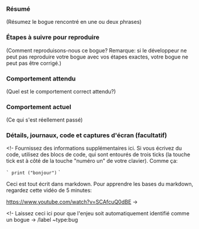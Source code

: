 ### Résumé

(Résumez le bogue rencontré en une ou deux phrases)

### Étapes à suivre pour reproduire

(Comment reproduisons-nous ce bogue? Remarque: si le développeur ne peut pas reproduire votre bogue avec vos étapes exactes, votre bogue ne peut pas être corrigé.)

### Comportement attendu

(Quel est le comportement correct attendu?)

### Comportement actuel

(Ce qui s'est réellement passé)

### Détails, journaux, code et captures d'écran (facultatif)

<!-
Fournissez des informations supplémentaires ici. Si vous écrivez du code, utilisez des blocs de code, qui sont entourés de trois ticks (la touche tick est à côté de la touche "numéro un" de votre clavier). Comme ça:

`` `
print ("bonjour")
`` `

Ceci est tout écrit dans markdown. Pour apprendre les bases du markdown, regardez cette vidéo de 5 minutes:

https://www.youtube.com/watch?v=SCAfcuQ0dBE
->



<!- Laissez ceci ici pour que l'enjeu soit automatiquement identifié comme un bogue ->
/label ~type:bug
